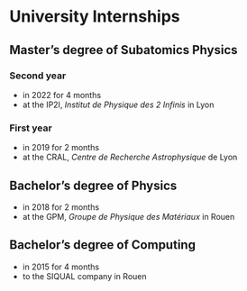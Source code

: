 # University Internships

## Master’s degree of Subatomics Physics

### Second year

- in 2022 for 4 months
- at the IP2I, *Institut de Physique des 2 Infinis* in Lyon

### First year

- in 2019 for 2 months
- at the CRAL, *Centre de Recherche Astrophysique* de Lyon

## Bachelor’s degree of Physics

- in 2018 for 2 months
- at the GPM, *Groupe de Physique des Matériaux* in Rouen

## Bachelor’s degree of Computing

- in 2015 for 4 months
- to the SIQUAL company in Rouen
